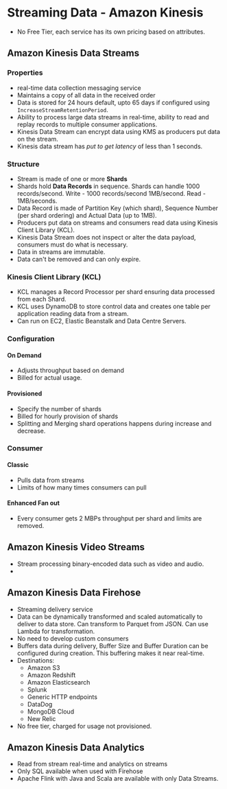 # Streaming Data - Amazon Kinesis
 * No Free Tier, each service has its own pricing based on attributes.

## Amazon Kinesis Data Streams
### Properties
 * real-time data collection messaging service
 * Maintains a copy of all data in the received order
 * Data is stored for 24 hours default, upto 65 days if configured using ```IncreaseStreamRetentionPeriod```.
 * Ability to process large data streams in real-time, ability to read and replay records to multiple consumer applications. 
 * Kinesis Data Stream can encrypt data using KMS as producers put data on the stream.
 * Kinesis data stream has *put to get latency* of less than 1 seconds.

### Structure
 * Stream is made of one or more **Shards**
 * Shards hold **Data Records** in sequence. Shards can handle 1000 records/second. Write - 1000 records/second 1MB/second. Read - 1MB/seconds. 
 * Data Record is made of Partition Key (which shard), Sequence Number (per shard ordering) and Actual Data (up to 1MB). 
 * Producers put data on streams and consumers read data using Kinesis Client Library (KCL).
 * Kinesis Data Stream does not inspect or alter the data payload, consumers must do what is necessary. 
 * Data in streams are immutable.
 * Data can't be removed and can only expire.
 

### Kinesis Client Library (KCL)
 * KCL manages a Record Processor per shard ensuring data processed from each Shard.
 * KCL uses DynamoDB to store control data and creates one table per application reading data from a stream.
 * Can run on EC2, Elastic Beanstalk and Data Centre Servers. 

### Configuration
#### On Demand
 * Adjusts throughput based on demand
 * Billed for actual usage. 

#### Provisioned
 * Specify the number of shards
 * Billed for hourly provision of shards
 * Splitting and Merging shard operations happens during increase and decrease.

### Consumer
#### Classic
 * Pulls data from streams
 * Limits of how many times consumers can pull

#### Enhanced Fan out
 * Every consumer gets 2 MBPs throughput per shard and limits are removed. 

## Amazon Kinesis Video Streams
 * Stream processing binary-encoded data such as video and audio. 
 * 


## Amazon Kinesis Data Firehose
 * Streaming delivery service
 * Data can be dynamically transformed and scaled automatically to deliver to data store. Can transform to Parquet from JSON. Can use Lambda for transformation.
 * No need to develop custom consumers
 * Buffers data during delivery, Buffer Size and Buffer Duration can be configured during creation. This buffering makes it near real-time. 
 * Destinations:
   * Amazon S3
   * Amazon Redshift
   * Amazon Elasticsearch
   * Splunk
   * Generic HTTP endpoints
   * DataDog
   * MongoDB Cloud
   * New Relic
 * No free tier, charged for usage not provisioned. 

## Amazon Kinesis Data Analytics
 * Read from stream real-time and analytics on streams
 * Only SQL available when used with Firehose
 * Apache Flink with Java and Scala are available with only Data Streams.
 
  





